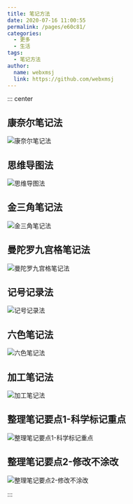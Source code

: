 ```yaml
---
title: 笔记方法
date: 2020-07-16 11:00:55
permalink: /pages/e60c81/
categories:
  - 更多
  - 生活
tags:
  - 笔记方法
author:
  name: webxmsj
  link: https://github.com/webxmsj
---
```


::: center

## 康奈尔笔记法

![康奈尔笔记法](https://cdn.jsdelivr.net/gh/xugaoyi/image_store/blog/20200716105752.jpg)

## 思维导图法

![思维导图法](https://cdn.jsdelivr.net/gh/xugaoyi/image_store/blog/20200716105747.jpg)

## 金三角笔记法

![金三角笔记法](https://cdn.jsdelivr.net/gh/xugaoyi/image_store/blog/20200716105753.jpg)

## 曼陀罗九宫格笔记法

![曼陀罗九宫格笔记法](https://cdn.jsdelivr.net/gh/xugaoyi/image_store/blog/20200716105748.jpg)

## 记号记录法

![记号记录法](https://cdn.jsdelivr.net/gh/xugaoyi/image_store/blog/20200716105749.jpg)

## 六色笔记法

![六色笔记法](https://cdn.jsdelivr.net/gh/xugaoyi/image_store/blog/20200716105750.jpg)

## 加工笔记法

![加工笔记法](https://cdn.jsdelivr.net/gh/xugaoyi/image_store/blog/20200716105751.jpg)

## 整理笔记要点1-科学标记重点

![整理笔记要点1-科学标记重点](https://cdn.jsdelivr.net/gh/xugaoyi/image_store/blog/20200716105746.jpg)

## 整理笔记要点2-修改不涂改

![整理笔记要点2-修改不涂改](https://cdn.jsdelivr.net/gh/xugaoyi/image_store/blog/20200716105745.jpg)

:::
